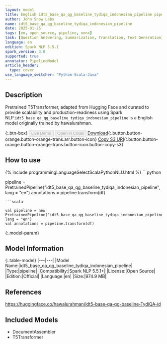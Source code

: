 ```yaml
---
layout: model
title: English idt5_base_qa_qg_baseline_tydiqa_indonesian_pipeline pipeline T5Transformer from hawalurahman
author: John Snow Labs
name: idt5_base_qa_qg_baseline_tydiqa_indonesian_pipeline
date: 2025-01-25
tags: [en, open_source, pipeline, onnx]
task: [Question Answering, Summarization, Translation, Text Generation]
language: en
edition: Spark NLP 5.5.1
spark_version: 3.0
supported: true
annotator: PipelineModel
article_header:
  type: cover
use_language_switcher: "Python-Scala-Java"
---
```


## Description

Pretrained T5Transformer, adapted from Hugging Face and curated to provide scalability and production-readiness using Spark NLP.`idt5_base_qa_qg_baseline_tydiqa_indonesian_pipeline` is a English model originally trained by hawalurahman.

{:.btn-box}
<button class="button button-orange" disabled>Live Demo</button>
<button class="button button-orange" disabled>Open in Colab</button>
[Download](https://s3.amazonaws.com/auxdata.johnsnowlabs.com/public/models/idt5_base_qa_qg_baseline_tydiqa_indonesian_pipeline_en_5.5.1_3.0_1737848570397.zip){:.button.button-orange.button-orange-trans.arr.button-icon}
[Copy S3 URI](s3://auxdata.johnsnowlabs.com/public/models/idt5_base_qa_qg_baseline_tydiqa_indonesian_pipeline_en_5.5.1_3.0_1737848570397.zip){:.button.button-orange.button-orange-trans.button-icon.button-copy-s3}

## How to use



<div class="tabs-box" markdown="1">
{% include programmingLanguageSelectScalaPythonNLU.html %}
```python

pipeline = PretrainedPipeline("idt5_base_qa_qg_baseline_tydiqa_indonesian_pipeline", lang = "en")
annotations =  pipeline.transform(df)   

```
```scala

val pipeline = new PretrainedPipeline("idt5_base_qa_qg_baseline_tydiqa_indonesian_pipeline", lang = "en")
val annotations = pipeline.transform(df)

```
</div>

{:.model-param}
## Model Information

{:.table-model}
|---|---|
|Model Name:|idt5_base_qa_qg_baseline_tydiqa_indonesian_pipeline|
|Type:|pipeline|
|Compatibility:|Spark NLP 5.5.1+|
|License:|Open Source|
|Edition:|Official|
|Language:|en|
|Size:|974.9 MB|

## References

https://huggingface.co/hawalurahman/idt5-base-qa-qg-baseline-TydiQA-id

## Included Models

- DocumentAssembler
- T5Transformer